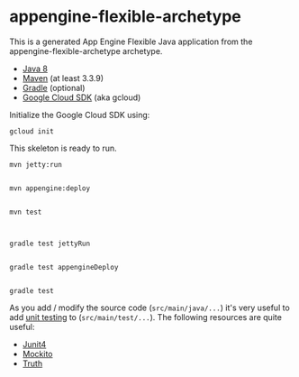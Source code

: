 appengine-flexible-archetype
============================

This is a generated App Engine Flexible Java application from the appengine-flexible-archetype archetype.


* [Java 8](http://www.oracle.com/technetwork/java/javase/downloads/index.html)
* [Maven](https://maven.apache.org/download.cgi) (at least 3.3.9)
* [Gradle](https://gradle.org/gradle-download/) (optional)
* [Google Cloud SDK](https://cloud.google.com/sdk/) (aka gcloud)

Initialize the Google Cloud SDK using:

    gcloud init

This skeleton is ready to run.



    mvn jetty:run


    mvn appengine:deploy


    mvn test



    gradle test jettyRun


    gradle test appengineDeploy


    gradle test


As you add / modify the source code (`src/main/java/...`) it's very useful to add [unit testing](https://cloud.google.com/appengine/docs/java/tools/localunittesting)
to (`src/main/test/...`).  The following resources are quite useful:

* [Junit4](http://junit.org/junit4/)
* [Mockito](http://mockito.org/)
* [Truth](http://google.github.io/truth/)
